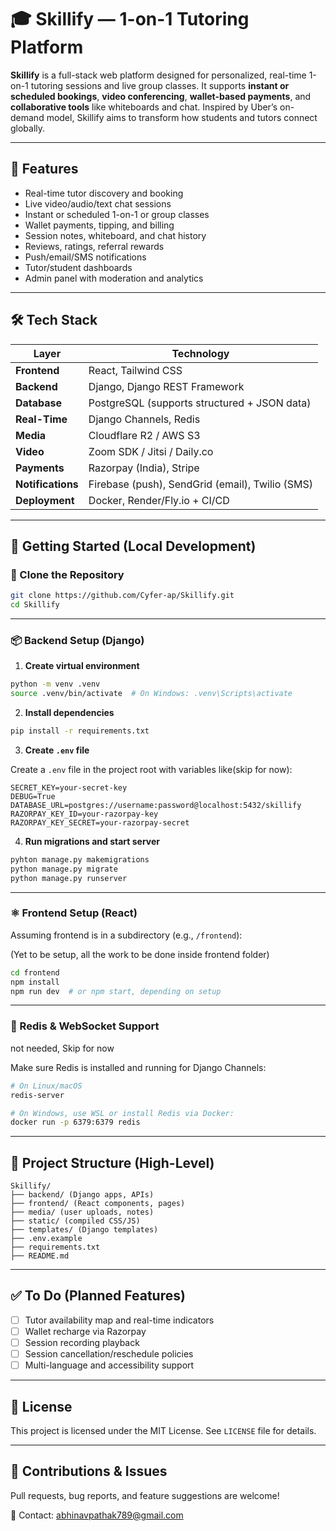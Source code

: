 # 🎓 Skillify — 1-on-1 Tutoring Platform

**Skillify** is a full-stack web platform designed for personalized, real-time 1-on-1 tutoring sessions and live group classes. It supports **instant or scheduled bookings**, **video conferencing**, **wallet-based payments**, and **collaborative tools** like whiteboards and chat. Inspired by Uber’s on-demand model, Skillify aims to transform how students and tutors connect globally.

---

## 🧩 Features

- Real-time tutor discovery and booking
- Live video/audio/text chat sessions
- Instant or scheduled 1-on-1 or group classes
- Wallet payments, tipping, and billing
- Session notes, whiteboard, and chat history
- Reviews, ratings, referral rewards
- Push/email/SMS notifications
- Tutor/student dashboards
- Admin panel with moderation and analytics

---

## 🛠 Tech Stack

| Layer         | Technology                                      |
|---------------|--------------------------------------------------|
| **Frontend**  | React, Tailwind CSS                              |
| **Backend**   | Django, Django REST Framework                    |
| **Database**  | PostgreSQL (supports structured + JSON data)     |
| **Real-Time** | Django Channels, Redis                           |
| **Media**     | Cloudflare R2 / AWS S3                           |
| **Video**     | Zoom SDK / Jitsi / Daily.co                      |
| **Payments**  | Razorpay (India), Stripe                         |
| **Notifications** | Firebase (push), SendGrid (email), Twilio (SMS) |
| **Deployment**| Docker, Render/Fly.io + CI/CD                    |

---

## 🚀 Getting Started (Local Development)

### 🔁 Clone the Repository

```bash
git clone https://github.com/Cyfer-ap/Skillify.git
cd Skillify
```

---

### 📦 Backend Setup (Django)

1. **Create virtual environment**

```bash
python -m venv .venv
source .venv/bin/activate  # On Windows: .venv\Scripts\activate
```

2. **Install dependencies**

```bash
pip install -r requirements.txt
```

3. **Create `.env` file**

Create a `.env` file in the project root with variables like(skip for now):

```env
SECRET_KEY=your-secret-key
DEBUG=True
DATABASE_URL=postgres://username:password@localhost:5432/skillify
RAZORPAY_KEY_ID=your-razorpay-key
RAZORPAY_KEY_SECRET=your-razorpay-secret
```

4. **Run migrations and start server**

```bash
pyhton manage.py makemigrations
python manage.py migrate
python manage.py runserver 
```

---

### ⚛️ Frontend Setup (React)

Assuming frontend is in a subdirectory (e.g., `/frontend`):

(Yet to be setup, all the work to be done inside frontend folder)  

```bash
cd frontend
npm install
npm run dev  # or npm start, depending on setup
```

---

### 💬 Redis & WebSocket Support

not needed, Skip for now

Make sure Redis is installed and running for Django Channels:

```bash
# On Linux/macOS
redis-server

# On Windows, use WSL or install Redis via Docker:
docker run -p 6379:6379 redis
```

---

## 📁 Project Structure (High-Level)

```
Skillify/
├── backend/ (Django apps, APIs)
├── frontend/ (React components, pages)
├── media/ (user uploads, notes)
├── static/ (compiled CSS/JS)
├── templates/ (Django templates)
├── .env.example
├── requirements.txt
├── README.md
```

---

## ✅ To Do (Planned Features)

- [ ] Tutor availability map and real-time indicators
- [ ] Wallet recharge via Razorpay
- [ ] Session recording playback
- [ ] Session cancellation/reschedule policies
- [ ] Multi-language and accessibility support

---

## 📜 License

This project is licensed under the MIT License. See `LICENSE` file for details.

---

## 🤝 Contributions & Issues

Pull requests, bug reports, and feature suggestions are welcome!

📧 Contact: [abhinavpathak789@gmail.com](https://github.com/Cyfer-ap)
